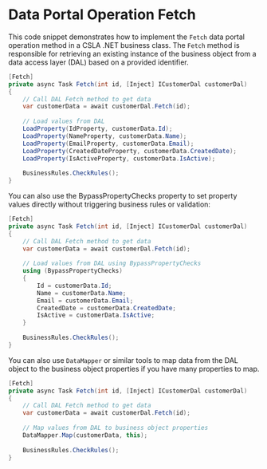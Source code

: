 # Data Portal Operation Fetch

This code snippet demonstrates how to implement the `Fetch` data portal operation method in a CSLA .NET business class. The `Fetch` method is responsible for retrieving an existing instance of the business object from a data access layer (DAL) based on a provided identifier.

```csharp
[Fetch]
private async Task Fetch(int id, [Inject] ICustomerDal customerDal)
{
    // Call DAL Fetch method to get data
    var customerData = await customerDal.Fetch(id);
    
    // Load values from DAL
    LoadProperty(IdProperty, customerData.Id);
    LoadProperty(NameProperty, customerData.Name);
    LoadProperty(EmailProperty, customerData.Email);
    LoadProperty(CreatedDateProperty, customerData.CreatedDate);
    LoadProperty(IsActiveProperty, customerData.IsActive);
    
    BusinessRules.CheckRules();
}
```

You can also use the BypassPropertyChecks property to set property values directly without triggering business rules or validation:

```csharp
[Fetch]
private async Task Fetch(int id, [Inject] ICustomerDal customerDal)
{
    // Call DAL Fetch method to get data
    var customerData = await customerDal.Fetch(id);
    
    // Load values from DAL using BypassPropertyChecks
    using (BypassPropertyChecks)
    {
        Id = customerData.Id;
        Name = customerData.Name;
        Email = customerData.Email;
        CreatedDate = customerData.CreatedDate;
        IsActive = customerData.IsActive;
    }
    
    BusinessRules.CheckRules();
}
```

You can also use `DataMapper` or similar tools to map data from the DAL object to the business object properties if you have many properties to map.

```csharp
[Fetch]
private async Task Fetch(int id, [Inject] ICustomerDal customerDal)
{
    // Call DAL Fetch method to get data
    var customerData = await customerDal.Fetch(id);
    
    // Map values from DAL to business object properties
    DataMapper.Map(customerData, this);
    
    BusinessRules.CheckRules();
}
```
